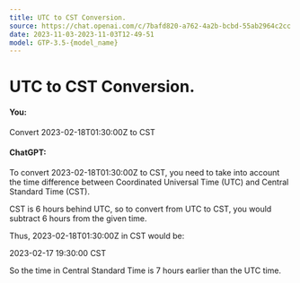 ```yaml
---
title: UTC to CST Conversion.
source: https://chat.openai.com/c/7bafd820-a762-4a2b-bcbd-55ab2964c2cc
date: 2023-11-03-2023-11-03T12-49-51
model: GTP-3.5-{model_name}
---
```


# UTC to CST Conversion.

#### You:
Convert 2023-02-18T01:30:00Z to CST

#### ChatGPT:
To convert 2023-02-18T01:30:00Z to CST, you need to take into account the time difference between Coordinated Universal Time (UTC) and Central Standard Time (CST).

CST is 6 hours behind UTC, so to convert from UTC to CST, you would subtract 6 hours from the given time.

Thus, 2023-02-18T01:30:00Z in CST would be:

2023-02-17 19:30:00 CST

So the time in Central Standard Time is 7 hours earlier than the UTC time.
